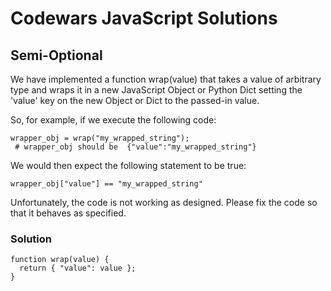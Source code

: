 # Codewars JavaScript Solutions

## Semi-Optional

We have implemented a function wrap(value) that takes a value of arbitrary type and wraps it in a new JavaScript Object or Python Dict setting the 'value' key on the new Object or Dict to the passed-in value.

So, for example, if we execute the following code:

```
wrapper_obj = wrap("my_wrapped_string");
 # wrapper_obj should be  {"value":"my_wrapped_string"}
```

We would then expect the following statement to be true:

```
wrapper_obj["value"] == "my_wrapped_string"
```

Unfortunately, the code is not working as designed. Please fix the code so that it behaves as specified.

### Solution

```
function wrap(value) {
  return { "value": value };
}
```
